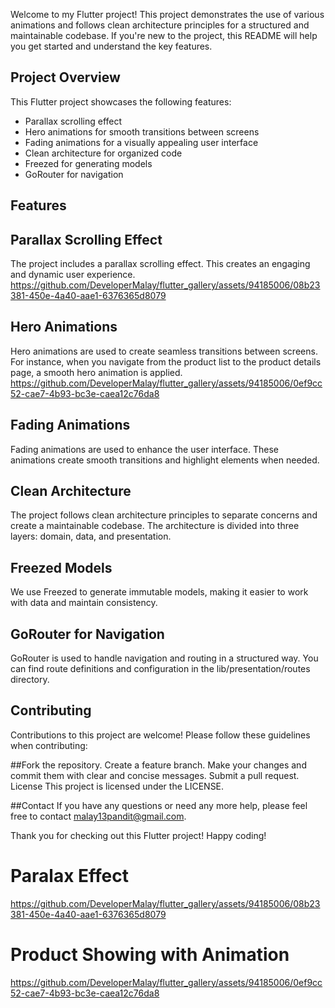 Welcome to my Flutter project! This project demonstrates the use of various animations and follows clean architecture principles for a structured and maintainable codebase. If you're new to the project, this README will help you get started and understand the key features.

## Project Overview

This Flutter project showcases the following features:

- Parallax scrolling effect
- Hero animations for smooth transitions between screens
- Fading animations for a visually appealing user interface
- Clean architecture for organized code
- Freezed for generating models
- GoRouter for navigation


## Features

## Parallax Scrolling Effect
The project includes a parallax scrolling effect. This creates an engaging and dynamic user experience.
https://github.com/DeveloperMalay/flutter_gallery/assets/94185006/08b23381-450e-4a40-aae1-6376365d8079

## Hero Animations
Hero animations are used to create seamless transitions between screens. For instance, when you navigate from the product list to the product details page, a smooth hero animation is applied.
https://github.com/DeveloperMalay/flutter_gallery/assets/94185006/0ef9cc52-cae7-4b93-bc3e-caea12c76da8

## Fading Animations
Fading animations are used to enhance the user interface. These animations create smooth transitions and highlight elements when needed.

## Clean Architecture
The project follows clean architecture principles to separate concerns and create a maintainable codebase. The architecture is divided into three layers: domain, data, and presentation.

## Freezed Models
We use Freezed to generate immutable models, making it easier to work with data and maintain consistency.

## GoRouter for Navigation
GoRouter is used to handle navigation and routing in a structured way. You can find route definitions and configuration in the lib/presentation/routes directory.

## Contributing
Contributions to this project are welcome! Please follow these guidelines when contributing:

##Fork the repository.
Create a feature branch.
Make your changes and commit them with clear and concise messages.
Submit a pull request.
License
This project is licensed under the LICENSE.

##Contact
If you have any questions or need any more help, please feel free to contact malay13pandit@gmail.com.

Thank you for checking out this Flutter project! Happy coding!
# Paralax Effect
https://github.com/DeveloperMalay/flutter_gallery/assets/94185006/08b23381-450e-4a40-aae1-6376365d8079

# Product Showing with Animation
https://github.com/DeveloperMalay/flutter_gallery/assets/94185006/0ef9cc52-cae7-4b93-bc3e-caea12c76da8

